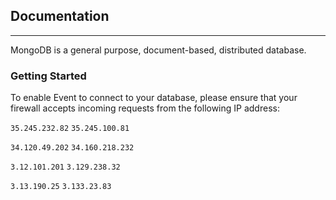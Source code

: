 ## Documentation
----

MongoDB is a general purpose, document-based, distributed database.

### Getting Started

To enable Event to connect to your database, please ensure that your firewall accepts incoming requests from the following IP address:

`35.245.232.82` `35.245.100.81`

`34.120.49.202` `34.160.218.232`

`3.12.101.201` `3.129.238.32`

`3.13.190.25` `3.133.23.83`
